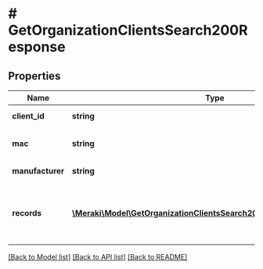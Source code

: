 # # GetOrganizationClientsSearch200Response

## Properties

Name | Type | Description | Notes
------------ | ------------- | ------------- | -------------
**client_id** | **string** | The ID of the client | [optional]
**mac** | **string** | The MAC address of the client | [optional]
**manufacturer** | **string** | Manufacturer of the client | [optional]
**records** | [**\Meraki\Model\GetOrganizationClientsSearch200ResponseRecordsInner[]**](GetOrganizationClientsSearch200ResponseRecordsInner.md) | The clients that appear on any networks within an organization | [optional]

[[Back to Model list]](../../README.md#models) [[Back to API list]](../../README.md#endpoints) [[Back to README]](../../README.md)
